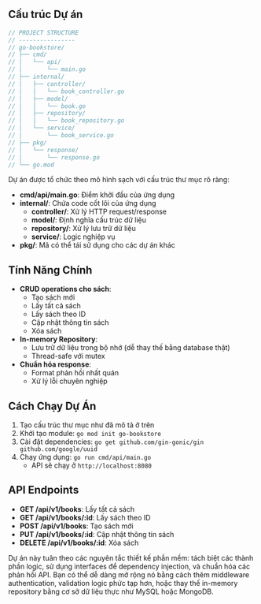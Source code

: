 ## Cấu trúc Dự án
```go
// PROJECT STRUCTURE
// ----------------
// go-bookstore/
// ├── cmd/
// │   └── api/
// │       └── main.go
// ├── internal/
// │   ├── controller/
// │   │   └── book_controller.go
// │   ├── model/
// │   │   └── book.go
// │   ├── repository/
// │   │   └── book_repository.go
// │   └── service/
// │       └── book_service.go
// ├── pkg/
// │   └── response/
// │       └── response.go
// └── go.mod
```

Dự án được tổ chức theo mô hình sạch với cấu trúc thư mục rõ ràng:

- **cmd/api/main.go**: Điểm khởi đầu của ứng dụng
- **internal/**: Chứa code cốt lõi của ứng dụng
    - **controller/**: Xử lý HTTP request/response
    - **model/**: Định nghĩa cấu trúc dữ liệu
    - **repository/**: Xử lý lưu trữ dữ liệu
    - **service/**: Logic nghiệp vụ
- **pkg/**: Mã có thể tái sử dụng cho các dự án khác


## Tính Năng Chính

- **CRUD operations cho sách**:
    - Tạo sách mới
    - Lấy tất cả sách
    - Lấy sách theo ID
    - Cập nhật thông tin sách
    - Xóa sách
- **In-memory Repository**:
    - Lưu trữ dữ liệu trong bộ nhớ (dễ thay thế bằng database thật)
    - Thread-safe với mutex
- **Chuẩn hóa response**:
    - Format phản hồi nhất quán
    - Xử lý lỗi chuyên nghiệp


## Cách Chạy Dự Án

1. Tạo cấu trúc thư mục như đã mô tả ở trên
2. Khởi tạo module: `go mod init go-bookstore`
3. Cài đặt dependencies: `go get github.com/gin-gonic/gin github.com/google/uuid`
4. Chạy ứng dụng: `go run cmd/api/main.go`
    - API sẽ chạy ở `http://localhost:8080`

## API Endpoints

- **GET /api/v1/books**: Lấy tất cả sách
- **GET /api/v1/books/:id**: Lấy sách theo ID
- **POST /api/v1/books**: Tạo sách mới
- **PUT /api/v1/books/:id**: Cập nhật thông tin sách
- **DELETE /api/v1/books/:id**: Xóa sách

Dự án này tuân theo các nguyên tắc thiết kế phần mềm: tách biệt các thành phần logic, sử dụng interfaces để dependency injection, và chuẩn hóa các phản hồi API. Bạn có thể dễ dàng mở rộng nó bằng cách thêm middleware authentication, validation logic phức tạp hơn, hoặc thay thế in-memory repository bằng cơ sở dữ liệu thực như MySQL hoặc MongoDB.

